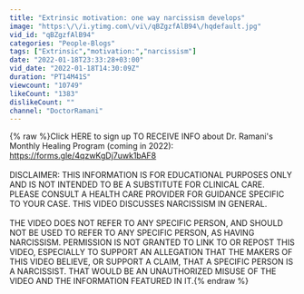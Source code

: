 ```yaml
---
title: "Extrinsic motivation: one way narcissism develops"
image: "https:\/\/i.ytimg.com\/vi\/qBZgzfAlB94\/hqdefault.jpg"
vid_id: "qBZgzfAlB94"
categories: "People-Blogs"
tags: ["Extrinsic","motivation:","narcissism"]
date: "2022-01-18T23:33:28+03:00"
vid_date: "2022-01-18T14:30:09Z"
duration: "PT14M41S"
viewcount: "10749"
likeCount: "1383"
dislikeCount: ""
channel: "DoctorRamani"
---
```

{% raw %}Click HERE to sign up TO RECEIVE INFO about Dr. Ramani's Monthly Healing Program (coming in 2022): <a rel="nofollow" target="blank" href="https://forms.gle/4qzwKgDj7uwk1bAF8">https://forms.gle/4qzwKgDj7uwk1bAF8</a><br /><br />DISCLAIMER: THIS INFORMATION IS FOR EDUCATIONAL PURPOSES ONLY AND IS NOT INTENDED TO BE A SUBSTITUTE FOR CLINICAL CARE. PLEASE CONSULT A HEALTH CARE PROVIDER FOR GUIDANCE SPECIFIC TO YOUR CASE. THIS VIDEO DISCUSSES NARCISSISM IN GENERAL. <br /><br />THE VIDEO DOES NOT REFER TO ANY SPECIFIC PERSON, AND SHOULD NOT BE USED TO REFER TO ANY SPECIFIC PERSON, AS HAVING NARCISSISM. PERMISSION IS NOT GRANTED TO LINK TO OR REPOST THIS VIDEO, ESPECIALLY TO SUPPORT AN ALLEGATION THAT THE MAKERS OF THIS VIDEO BELIEVE, OR SUPPORT A CLAIM, THAT A SPECIFIC PERSON IS A NARCISSIST. THAT WOULD BE AN UNAUTHORIZED MISUSE OF THE VIDEO AND THE INFORMATION FEATURED IN IT.{% endraw %}
